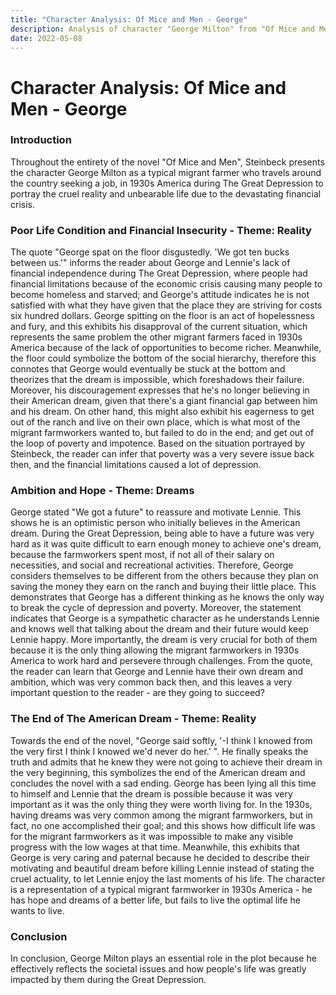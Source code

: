 ```yaml
---
title: "Character Analysis: Of Mice and Men - George"
description: Analysis of character "George Milton" from "Of Mice and Men"
date: 2022-05-08
---
```


# Character Analysis: Of Mice and Men - George

### Introduction

Throughout the entirety of the novel "Of Mice and Men", Steinbeck presents the character George Milton as a typical migrant farmer who travels around the country seeking a job, in 1930s America during The Great Depression to portray the cruel reality and unbearable life due to the devastating financial crisis.

### Poor Life Condition and Financial Insecurity - Theme: Reality

The quote "George spat on the floor disgustedly. 'We got ten bucks between us.'" informs the reader about George and Lennie's lack of financial independence during The Great Depression, where people had financial limitations because of the economic crisis causing many people to become homeless and starved; and George's attitude indicates he is not satisfied with what they have given that the place they are striving for costs six hundred dollars. George spitting on the floor is an act of hopelessness and fury, and this exhibits his disapproval of the current situation, which represents the same problem the other migrant farmers faced in 1930s America because of the lack of opportunities to become richer. Meanwhile, the floor could symbolize the bottom of the social hierarchy, therefore this connotes that George would eventually be stuck at the bottom and theorizes that the dream is impossible, which foreshadows their failure. Moreover, his discouragement expresses that he's no longer believing in their American dream, given that there's a giant financial gap between him and his dream. On other hand, this might also exhibit his eagerness to get out of the ranch and live on their own place, which is what most of the migrant farmworkers wanted to, but failed to do in the end; and get out of the loop of poverty and impotence. Based on the situation portrayed by Steinbeck, the reader can infer that poverty was a very severe issue back then, and the financial limitations caused a lot of depression.

### Ambition and Hope - Theme: Dreams

George stated "We got a future" to reassure and motivate Lennie. This shows he is an optimistic person who initially believes in the American dream. During the Great Depression, being able to have a future was very hard as it was quite difficult to earn enough money to achieve one's dream, because the farmworkers spent most, if not all of their salary on necessities, and social and recreational activities. Therefore, George considers themselves to be different from the others because they plan on saving the money they earn on the ranch and buying their little place. This demonstrates that George has a different thinking as he knows the only way to break the cycle of depression and poverty. Moreover, the statement indicates that George is a sympathetic character as he understands Lennie and knows well that talking about the dream and their future would keep Lennie happy. More importantly, the dream is very crucial for both of them because it is the only thing allowing the migrant farmworkers in 1930s America to work hard and persevere through challenges. From the quote, the reader can learn that George and Lennie have their own dream and ambition, which was very common back then, and this leaves a very important question to the reader - are they going to succeed?

### The End of The American Dream - Theme: Reality

Towards the end of the novel, "George said softly, '-I think I knowed from the very first I think I knowed we'd never do her.' ". He finally speaks the truth and admits that he knew they were not going to achieve their dream in the very beginning, this symbolizes the end of the American dream and concludes the novel with a sad ending. George has been lying all this time to himself and Lennie that the dream is possible because it was very important as it was the only thing they were worth living for. In the 1930s, having dreams was very common among the migrant farmworkers, but in fact, no one accomplished their goal; and this shows how difficult life was for the migrant farmworkers as it was impossible to make any visible progress with the low wages at that time. Meanwhile, this exhibits that George is very caring and paternal because he decided to describe their motivating and beautiful dream before killing Lennie instead of stating the cruel actuality, to let Lennie enjoy the last moments of his life. The character is a representation of a typical migrant farmworker in 1930s America - he has hope and dreams of a better life, but fails to live the optimal life he wants to live.

### Conclusion

In conclusion, George Milton plays an essential role in the plot because he effectively reflects the societal issues and how people's life was greatly impacted by them during the Great Depression.
